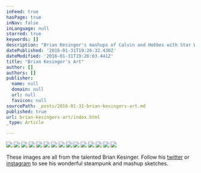 ```yaml
---
inFeed: true
hasPage: true
inNav: false
inLanguage: null
starred: true
keywords: []
description: "Brian Kesinger's mashups of Calvin and Hobbes with Star Wars: The Force Awakens from his twitter feed."
datePublished: '2016-01-31T19:26:32.430Z'
dateModified: '2016-01-31T19:26:03.441Z'
title: "Brian Kesinger's Art"
author: []
authors: []
publisher:
  name: null
  domain: null
  url: null
  favicon: null
sourcePath: _posts/2016-01-31-brian-kesingers-art.md
published: true
url: brian-kesingers-art/index.html
_type: Article

---
```

![](https://the-grid-user-content.s3-us-west-2.amazonaws.com/e69661c5-365b-49fe-8786-514b68e304b7.jpg)
![](https://the-grid-user-content.s3-us-west-2.amazonaws.com/80395ab1-e1fe-424d-ae4c-4d8e874c587e.jpg)
![](https://the-grid-user-content.s3-us-west-2.amazonaws.com/f3fd6503-91b9-4669-9b29-fda68341d058.jpg)
![](https://the-grid-user-content.s3-us-west-2.amazonaws.com/56165320-b189-47bd-85c5-e9ce84b5a261.jpg)
![](https://the-grid-user-content.s3-us-west-2.amazonaws.com/34af6b73-2ff0-4547-9537-4440673fe313.jpg)
![](https://the-grid-user-content.s3-us-west-2.amazonaws.com/b7858eff-2c69-4441-96b6-c75eea3fa1e3.jpg)
![](https://the-grid-user-content.s3-us-west-2.amazonaws.com/18b065dc-0ac5-413c-bbec-1c92de9df475.jpg)
![](https://the-grid-user-content.s3-us-west-2.amazonaws.com/4b064f20-b537-45a6-9778-b6faae6be781.jpg)
![](https://the-grid-user-content.s3-us-west-2.amazonaws.com/9a2e5b62-81d5-4da6-88bd-31ccbbd1a3ab.jpg)
![](https://the-grid-user-content.s3-us-west-2.amazonaws.com/a2ab1f39-ef95-41aa-9c68-35a03167f7d4.jpg)
![](https://the-grid-user-content.s3-us-west-2.amazonaws.com/5b8493e0-83b2-42e5-802c-43f468640174.jpg)
![](https://the-grid-user-content.s3-us-west-2.amazonaws.com/3d76aedd-3728-49c6-91fa-40c95e95dd3a.jpg)
![](https://the-grid-user-content.s3-us-west-2.amazonaws.com/93048ecd-cb03-4657-8be2-505144ed8bd9.jpg)
![](https://the-grid-user-content.s3-us-west-2.amazonaws.com/a6f96884-9372-424e-99da-8b2cdb310d5b.jpg)
![](https://the-grid-user-content.s3-us-west-2.amazonaws.com/e10457af-8544-4655-b38b-7d91a813846b.jpg)

These images are all from the talented Brian Kesinger. Follow his [twitter][0] or [instagram][1] to see his wonderful steampunk and mashup sketches.

[0]: http://twitter.com/briankesinger
[1]: https://www.instagram.com/briankesinger/